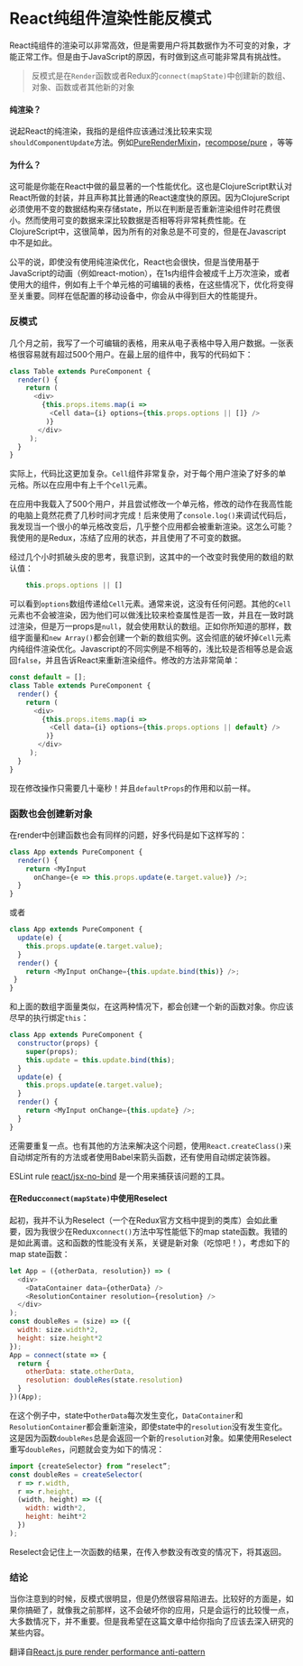 # React纯组件渲染性能反模式

React纯组件的渲染可以非常高效，但是需要用户将其数据作为不可变的对象，才能正常工作。但是由于JavaScript的原因，有时做到这点可能非常具有挑战性。

> 反模式是在`Render`函数或者Redux的`connect(mapState)`中创建新的数组、对象、函数或者其他新的对象

#### 纯渲染？

说起React的纯渲染，我指的是组件应该通过浅比较来实现`shouldComponentUpdate`方法。例如[PureRenderMixin](https://facebook.github.io/react/docs/pure-render-mixin.html)，[recompose/pure](https://github.com/acdlite/recompose#optimize-rendering-performance) ，等等

#### 为什么？

这可能是你能在React中做的最显著的一个性能优化。这也是ClojureScript默认对React所做的封装，并且声称其比普通的React速度快的原因。因为ClojureScript必须使用不变的数据结构来存储state，所以在判断是否重新渲染组件时花费很小。然而使用可变的数据来深比较数据是否相等将非常耗费性能。在ClojureScript中，这很简单，因为所有的对象总是不可变的，但是在Javascript中不是如此。

公平的说，即使没有使用纯渲染优化，React也会很快，但是当使用基于JavaScript的动画（例如react-motion），在1s内组件会被成千上万次渲染，或者使用大的组件，例如有上千个单元格的可编辑的表格，在这些情况下，优化将变得至关重要。同样在低配置的移动设备中，你会从中得到巨大的性能提升。

### 反模式

几个月之前，我写了一个可编辑的表格，用来从电子表格中导入用户数据。一张表格很容易就有超过500个用户。在最上层的组件中，我写的代码如下：

```javascript
class Table extends PureComponent {
  render() {
    return (
      <div>
        {this.props.items.map(i =>
          <Cell data={i} options={this.props.options || []} />
         )}
       </div>
     );
  }
}
```

实际上，代码比这更加复杂。`Cell`组件非常复杂，对于每个用户渲染了好多的单元格。所以在应用中有上千个`Cell`元素。

在应用中我载入了500个用户，并且尝试修改一个单元格，修改的动作在我高性能的电脑上竟然花费了几秒时间才完成！后来使用了`console.log()`来调试代码后，我发现当一个很小的单元格改变后，几乎整个应用都会被重新渲染。这怎么可能？我使用的是Redux，冻结了应用的状态，并且使用了不可变的数据。

经过几个小时抓破头皮的思考，我意识到，这其中的一个改变时我使用的数组的默认值：

```javascript
    this.props.options || []
```

可以看到`options`数组传递给`Cell`元素。通常来说，这没有任何问题。其他的`Cell`元素也不会被渲染，因为他们可以做浅比较来检查属性是否一致，并且在一致时跳过渲染，但是万一props是`null`，就会使用默认的数组。正如你所知道的那样，数组字面量和`new Array()`都会创建一个新的数组实例。这会彻底的破坏掉`Cell`元素内纯组件渲染优化。Javascript的不同实例是不相等的，浅比较是否相等总是会返回`false`，并且告诉React来重新渲染组件。修改的方法非常简单：

```javascript
const default = [];
class Table extends PureComponent {
  render() {
    return (
      <div>
        {this.props.items.map(i =>
          <Cell data={i} options={this.props.options || default} />
         )}
       </div>
     );
  }
}
```

现在修改操作只需要几十毫秒！并且`defaultProps`的作用和以前一样。

### 函数也会创建新对象

在render中创建函数也会有同样的问题，好多代码是如下这样写的：

```javascript
class App extends PureComponent {
  render() {
    return <MyInput
      onChange={e => this.props.update(e.target.value)} />;
  }
}
```

或者

```javascript
class App extends PureComponent {
  update(e) {
    this.props.update(e.target.value);
  }
  render() {
    return <MyInput onChange={this.update.bind(this)} />;
 }
}
```

和上面的数组字面量类似，在这两种情况下，都会创建一个新的函数对象。你应该尽早的执行绑定`this`：

```javascript
class App extends PureComponent {
  constructor(props) {
    super(props);
    this.update = this.update.bind(this);
  }
  update(e) {
    this.props.update(e.target.value);
  }
  render() {
    return <MyInput onChange={this.update} />;
  }
}
```

还需要重复一点。也有其他的方法来解决这个问题，使用`React.createClass()`来自动绑定所有的方法或者使用Babel来箭头函数，还有使用自动绑定装饰器。

ESLint rule [react/jsx-no-bind](https://github.com/yannickcr/eslint-plugin-react/blob/master/docs/rules/jsx-no-bind.md) 是一个用来捕获该问题的工具。

#### 在Reduc`connect(mapState)`中使用Reselect

起初，我并不认为Reselect（一个在Redux官方文档中提到的类库）会如此重要，因为我很少在Redux`connect()`方法中写性能低下的map state函数。我错的是如此离谱。这和函数的性能没有关系，关键是新对象（吃惊吧！），考虑如下的map state函数：

```javascript
let App = ({otherData, resolution}) => (
  <div>
    <DataContainer data={otherData} />
    <ResolutionContainer resolution={resolution} />
  </div>
);
const doubleRes = (size) => ({
  width: size.width*2,
  height: size.height*2
});
App = connect(state => {
  return {
    otherData: state.otherData,
    resolution: doubleRes(state.resolution)
  }
})(App);
```

在这个例子中，state中`otherData`每次发生变化，`DataContainer`和`ResolutionContainer`都会重新渲染，即使state中的`resolution`没有发生变化。这是因为函数`doubleRes`总是会返回一个新的`resolution`对象。如果使用Reselect重写`doubleRes`，问题就会变为如下的情况：

```javascript
import {createSelector} from “reselect”;
const doubleRes = createSelector(
  r => r.width,
  r => r.height,
  (width, height) => ({
    width: width*2,
    height: heiht*2
  })
);
```

Reselect会记住上一次函数的结果，在传入参数没有改变的情况下，将其返回。

### 结论

当你注意到的时候，反模式很明显，但是仍然很容易陷进去。比较好的方面是，如果你搞砸了，就像我之前那样，这不会破坏你的应用，只是会运行的比较慢一点，大多数情况下，并不重要。但是我希望在这篇文章中给你指向了应该去深入研究的某些内容。

翻译自[React.js pure render performance anti-pattern](https://medium.com/@esamatti/react-js-pure-render-performance-anti-pattern-fb88c101332f#.t93mzbo77)